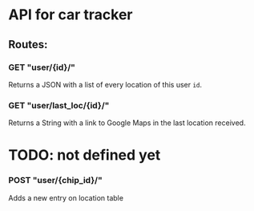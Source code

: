 # API for car tracker  

## Routes:

### GET "user/{id}/"

Returns a JSON with a list of every location of this user ``id``.  


### GET "user/last_loc/{id}/"

Returns a String with a link to Google Maps in the last location received.  

# TODO: not defined yet
### POST "user/{chip_id}/"  

Adds a new entry on location table  
